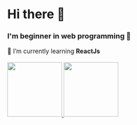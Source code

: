 <p align="center">
<h1>Hi there 👋</h1>
<h3>I'm beginner in web programming 🙌</h3>
  🔎 I’m currently learning <strong>ReactJs</strong><br/>
<br/>
<a href="https://github.com/amelia-iky/">
  <img height="125em" src="https://github-readme-stats-eight-theta.vercel.app/api?username=amelia-iky&show_icons=true&theme=algolia&include_all_commits=true&count_private=true"/>
  <img height="125em" src="https://github-readme-stats-eight-theta.vercel.app/api/top-langs/?username=amelia-iky&layout=compact&langs_count=8&theme=algolia"/>
</a>
</p>
